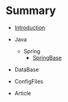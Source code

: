 # Summary

* [Introduction](README.md)
* Java
    * Spring
        * [SpringBase](./Java/Spring/SpringBase.md)


* DataBase
* ConfigFiles
* Article        

